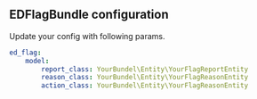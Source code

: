 ## EDFlagBundle configuration

Update your config with following params.

````yml
ed_flag:
    model:
        report_class: YourBundel\Entity\YourFlagReportEntity
        reason_class: YourBundel\Entity\YourFlagReasonEntity
        action_class: YourBundel\Entity\YourFlagReasonEntity
````